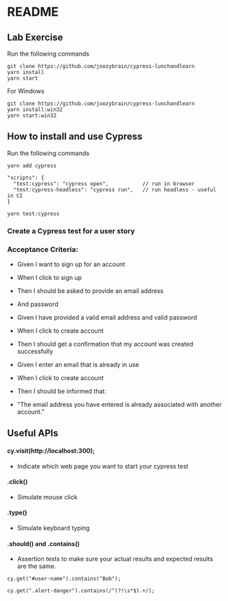 # README


## Lab Exercise

Run the following commands

```shell
git clone https://github.com/joozybrain/cypress-lunchandlearn
yarn install
yarn start
```
For Windows

```shell
git clone https://github.com/joozybrain/cypress-lunchandlearn
yarn install:win32
yarn start:win32
```

## How to install and use Cypress

Run the following commands

```shell
yarn add cypress
```

```shell
"scripts": {
  "test:cypress": "cypress open",           // run in browser
  "test:cypress-headless": "cypress run",   // run headless - useful in CI
}
```

```
yarn test:cypress
```
### Create a Cypress test for a user story

### Acceptance Criteria:
- Given I want to sign up for an account
- When I click to sign up
- Then I should be asked to provide an email address
- And password

- Given I have provided a valid email address and valid password
- When I click to create account
- Then I should get a confirmation that my account was created successfully

- Given I enter an email that is already in use
- When I click to create account
- Then I should be informed that:
- "The email address you have entered is already associated with another account."


## Useful APIs

#### cy.visit(http://localhost:300);
- Indicate which web page you want to start your cypress test
#### .click()
- Simulate mouse click
#### .type()
- Simulate keyboard typing
#### .should() and .contains()
- Assertion tests to make sure your actual results and expected results are the same.
```
cy.get("#user-name").contains("Bob");

cy.get(".alert-danger").contains(/^(?!\s*$).+/);
```




